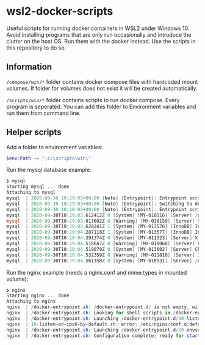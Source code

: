 ﻿# wsl2-docker-scripts
Useful scripts for running docker containers in WSL2 under Windows 10. Avoid installing programs that are only run occasionally and introduce the clutter on the host OS. Run them with the docker instead. Use the scripts in this repository to do so.

## Information

`/compose/win/*` folder contains docker compose files with hardcoded mount volumes. If folder for volumes does not exist it will be created automatically.

`/scripts/win/*` folder contains scripts to run docker compose. Every program is seperated. You can add this folder to Environment variables and run them from command line.

## Helper scripts

Add a folder to environment variables:
```powershell
$env:Path += ";c:\scripts\win\"
```

Run the mysql database example:
```powershell
❯ mysql
Starting mysql ... done
Attaching to mysql
mysql  | 2020-09-30 10:29:03+00:00 [Note] [Entrypoint]: Entrypoint script for MySQL Server 8.0.21-1debian10 started.
mysql  | 2020-09-30 10:29:03+00:00 [Note] [Entrypoint]: Switching to dedicated user 'mysql'
mysql  | 2020-09-30 10:29:03+00:00 [Note] [Entrypoint]: Entrypoint script for MySQL Server 8.0.21-1debian10 started.
mysql  | 2020-09-30T10:29:03.612412Z 0 [System] [MY-010116] [Server] /usr/sbin/mysqld (mysqld 8.0.21) starting as process 1
mysql  | 2020-09-30T10:29:03.617082Z 0 [Warning] [MY-010159] [Server] Setting lower_case_table_names=2 because file system for /var/lib/mysql/ is case insensitive
mysql  | 2020-09-30T10:29:03.628241Z 1 [System] [MY-013576] [InnoDB] InnoDB initialization has started.
mysql  | 2020-09-30T10:29:04.287118Z 1 [System] [MY-013577] [InnoDB] InnoDB initialization has ended.
mysql  | 2020-09-30T10:29:04.391374Z 0 [System] [MY-011323] [Server] X Plugin ready for connections. Bind-address: '::' port: 33060, socket: /var/run/mysqld/mysqlx.sock
mysql  | 2020-09-30T10:29:04.518647Z 0 [Warning] [MY-010068] [Server] CA certificate ca.pem is self signed.
mysql  | 2020-09-30T10:29:04.519070Z 0 [System] [MY-013602] [Server] Channel mysql_main configured to support TLS. Encrypted connections are now supported for this channel.
mysql  | 2020-09-30T10:29:04.532359Z 0 [Warning] [MY-011810] [Server] Insecure configuration for --pid-file: Location '/var/run/mysqld' in the path is accessible to all OS users. Consider choosing a different directory.
mysql  | 2020-09-30T10:29:04.561358Z 0 [System] [MY-010931] [Server] /usr/sbin/mysqld: ready for connections. Version: '8.0.21'  socket: '/var/run/mysqld/mysqld.sock'  port: 3306  MySQL Community Server - GPL.
```


Run the nginx example (needs a nginx.conf and mime.types in mounted volume):
```powershell
❯ nginx
Starting nginx ... done
Attaching to nginx
nginx  | /docker-entrypoint.sh: /docker-entrypoint.d/ is not empty, will attempt to perform configuration
nginx  | /docker-entrypoint.sh: Looking for shell scripts in /docker-entrypoint.d/
nginx  | /docker-entrypoint.sh: Launching /docker-entrypoint.d/10-listen-on-ipv6-by-default.sh
nginx  | 10-listen-on-ipv6-by-default.sh: error: /etc/nginx/conf.d/default.conf is not a file or does not exist
nginx  | /docker-entrypoint.sh: Launching /docker-entrypoint.d/20-envsubst-on-templates.sh
nginx  | /docker-entrypoint.sh: Configuration complete; ready for start up
```